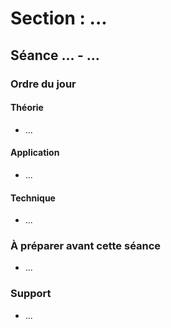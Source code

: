 # Section : ...
## Séance ... - ...


### Ordre du jour
#### Théorie
- ...

#### Application
- ...

#### Technique
- ...


### À préparer avant cette séance
- ...


### Support
- ...

